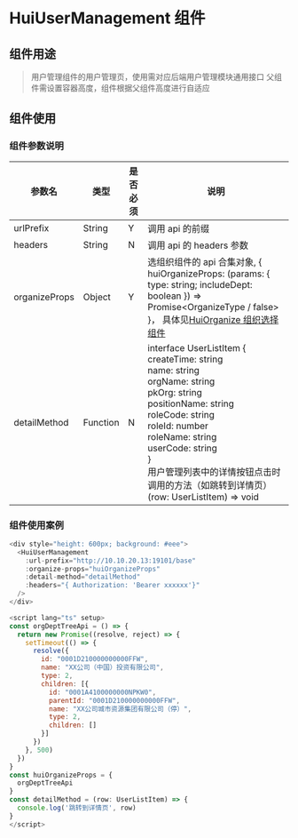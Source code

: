 # HuiUserManagement 组件

## 组件用途

> 用户管理组件的用户管理页，使用需对应后端用户管理模块通用接口
> 父组件需设置容器高度，组件根据父组件高度进行自适应

## 组件使用

### 组件参数说明

| 参数名        | 类型     | 是否必须 | 说明                                                                                                                                                                                                                                                                                                                         |
| ------------- | -------- | -------- | ---------------------------------------------------------------------------------------------------------------------------------------------------------------------------------------------------------------------------------------------------------------------------------------------------------------------------- |
| urlPrefix     | String   | Y        | 调用 api 的前缀                                                                                                                                                                                                                                                                                                              |
| headers       | String   | N        | 调用 api 的 headers 参数                                                                                                                                                                                                                                                                                                     |
| organizeProps | Object   | Y        | 选组织组件的 api 合集对象, { huiOrganizeProps: (params: { type: string; includeDept: boolean }) => Promise<OrganizeType / false> }， 具体见[HuiOrganize 组织选择组件](../huiOrganize/README.md)                                                                                                                                 |
| detailMethod  | Function | N        | interface UserListItem { <br> createTime: string <br> name: string <br> orgName: string <br> pkOrg: string <br> positionName: string <br> roleCode: string <br> roleId: number <br> roleName: string <br> userCode: string <br> } <br> 用户管理列表中的详情按钮点击时调用的方法（如跳转到详情页）(row: UserListItem) => void |

### 组件使用案例

```js
<div style="height: 600px; background: #eee">
  <HuiUserManagement
    :url-prefix="http://10.10.20.13:19101/base"
    :organize-props="huiOrganizeProps"
    :detail-method="detailMethod"
    :headers="{ Authorization: 'Bearer xxxxxx'}"
  />
</div>

<script lang="ts" setup>
const orgDeptTreeApi = () => {
  return new Promise((resolve, reject) => {
    setTimeout(() => {
      resolve({
        id: "0001D210000000000FFW",
        name: "XX公司（中国）投资有限公司",
        type: 2,
        children: [{
          id: "0001A4100000000NPKW0",
          parentId: "0001D210000000000FFW",
          name: "XX公司城市资源集团有限公司（停）",
          type: 2,
          children: []
        }]
      })
    }, 500)
  })
}
const huiOrganizeProps = {
  orgDeptTreeApi
}
const detailMethod = (row: UserListItem) => {
  console.log('跳转到详情页', row)
}
</script>
```
